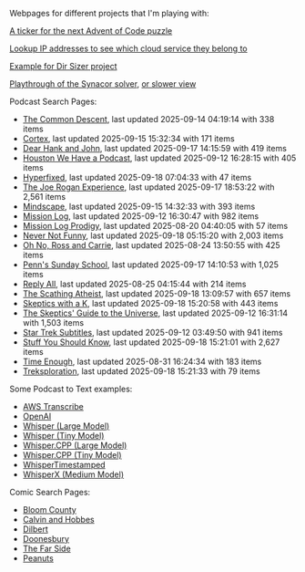 Webpages for different projects that I'm playing with:

[A ticker for the next Advent of Code puzzle](https://seligman.github.io/aoc_ticker.html)

[Lookup IP addresses to see which cloud service they belong to](https://seligman.github.io/cloud-ips/index.html)

[Example for Dir Sizer project](https://seligman.github.io/dir_sizer/cost_example.html)

[Playthrough of the Synacor solver](https://seligman.github.io/synacor/run_script_speed.html), [or slower view](https://seligman.github.io/synacor/run_script.html)

Podcast Search Pages:
<!-- Podcasts Start -->
* [The Common Descent](https://seligman.github.io/podcasts/common_descent/common_descent.html), last updated 2025-09-14 04:19:14 with 338 items
* [Cortex](https://seligman.github.io/podcasts/cortex_pod/cortex_pod.html), last updated 2025-09-15 15:32:34 with 171 items
* [Dear Hank and John](https://seligman.github.io/podcasts/hank_and_john/hank_and_john.html), last updated 2025-09-17 14:15:59 with 419 items
* [Houston We Have a Podcast](https://seligman.github.io/podcasts/houston_we_have_a_podcast/houston_we_have_a_podcast.html), last updated 2025-09-12 16:28:15 with 405 items
* [Hyperfixed](https://seligman.github.io/podcasts/hyperfixed/hyperfixed.html), last updated 2025-09-18 07:04:33 with 47 items
* [The Joe Rogan Experience](https://seligman.github.io/podcasts/jre/jre.html), last updated 2025-09-17 18:53:22 with 2,561 items
* [Mindscape](https://seligman.github.io/podcasts/mindscape/mindscape.html), last updated 2025-09-15 14:32:33 with 393 items
* [Mission Log](https://seligman.github.io/podcasts/mission_log/mission_log.html), last updated 2025-09-12 16:30:47 with 982 items
* [Mission Log Prodigy](https://seligman.github.io/podcasts/ml_prodigy/ml_prodigy.html), last updated 2025-08-20 04:40:05 with 57 items
* [Never Not Funny](https://seligman.github.io/podcasts/nevernotfunny/nevernotfunny.html), last updated 2025-09-18 05:15:20 with 2,003 items
* [Oh No, Ross and Carrie](https://seligman.github.io/podcasts/oh_no/oh_no.html), last updated 2025-08-24 13:50:55 with 425 items
* [Penn's Sunday School](https://seligman.github.io/podcasts/penn_sunday_school/penn_sunday_school.html), last updated 2025-09-17 14:10:53 with 1,025 items
* [Reply All](https://seligman.github.io/podcasts/reply_all/reply_all.html), last updated 2025-08-25 04:15:44 with 214 items
* [The Scathing Atheist](https://seligman.github.io/podcasts/scathing/scathing.html), last updated 2025-09-18 13:09:57 with 657 items
* [Skeptics with a K](https://seligman.github.io/podcasts/swak/swak.html), last updated 2025-09-18 15:20:58 with 443 items
* [The Skeptics' Guide to the Universe](https://seligman.github.io/podcasts/sgu/sgu.html), last updated 2025-09-12 16:31:14 with 1,503 items
* [Star Trek Subtitles](https://seligman.github.io/star_trek_subtitles/star_trek_subtitles.html), last updated 2025-09-12 03:49:50 with 941 items
* [Stuff You Should Know](https://seligman.github.io/podcasts/stuff_know/stuff_know.html), last updated 2025-09-18 15:21:01 with 2,627 items
* [Time Enough](https://seligman.github.io/podcasts/time_enough/time_enough.html), last updated 2025-08-31 16:24:34 with 183 items
* [Treksploration](https://seligman.github.io/podcasts/treksploration/treksploration.html), last updated 2025-09-18 15:21:33 with 79 items
<!-- Podcasts End -->

Some Podcast to Text examples:
* [AWS Transcribe](https://seligman.github.io/podcast_to_text/Example-Results-AWS-Transcribe.html)
* [OpenAI](https://seligman.github.io/podcast_to_text/Example-Results-OpenAI.html)
* [Whisper (Large Model)](https://seligman.github.io/podcast_to_text/Example-Results-Whisper-Large.html)
* [Whisper (Tiny Model)](https://seligman.github.io/podcast_to_text/Example-Results-Whisper-Tiny.html)
* [Whisper.CPP (Large Model)](https://seligman.github.io/podcast_to_text/Example-Results-Whisper_CPP-Large.html)
* [Whisper.CPP (Tiny Model)](https://seligman.github.io/podcast_to_text/Example-Results-Whisper_CPP-Tiny.html)
* [WhisperTimestamped](https://seligman.github.io/podcast_to_text/Example-Results-WhisperTimestamped-Medium.html)
* [WhisperX (Medium Model)](https://seligman.github.io/podcast_to_text/Example-Results-WhisperX-Medium.html)

Comic Search Pages:
* [Bloom County](https://seligman.github.io/comics/bloom_county.html)
* [Calvin and Hobbes](https://seligman.github.io/comics/calvin_and_hobbes.html)
* [Dilbert](https://seligman.github.io/comics/dilbert.html)
* [Doonesbury](https://seligman.github.io/comics/doonesbury.html)
* [The Far Side](https://seligman.github.io/comics/far_side.html)
* [Peanuts](https://seligman.github.io/comics/peanuts.html)
